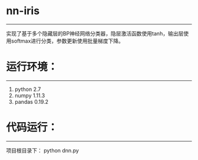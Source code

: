 # nn-iris
---
实现了基于多个隐藏层的BP神经网络分类器，隐层激活函数使用tanh，输出层使用softmax进行分类，参数更新使用批量梯度下降。

# 运行环境：
---
1. python 2.7
2. numpy 1.11.3
3. pandas 0.19.2

# 代码运行：
---
项目根目录下： python dnn.py
